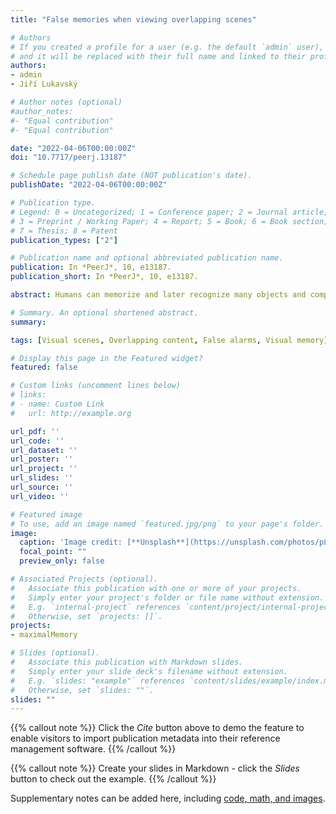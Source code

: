 ```yaml
---
title: "False memories when viewing overlapping scenes"

# Authors
# If you created a profile for a user (e.g. the default `admin` user), write the username (folder name) here 
# and it will be replaced with their full name and linked to their profile.
authors:
- admin
- Jiří Lukavský

# Author notes (optional)
#author_notes:
#- "Equal contribution"
#- "Equal contribution"

date: "2022-04-06T00:00:00Z"
doi: "10.7717/peerj.13187"

# Schedule page publish date (NOT publication's date).
publishDate: "2022-04-06T00:00:00Z"

# Publication type.
# Legend: 0 = Uncategorized; 1 = Conference paper; 2 = Journal article;
# 3 = Preprint / Working Paper; 4 = Report; 5 = Book; 6 = Book section;
# 7 = Thesis; 8 = Patent
publication_types: ["2"]

# Publication name and optional abbreviated publication name.
publication: In *PeerJ*, 10, e13187.
publication_short: In *PeerJ*, 10, e13187.

abstract: Humans can memorize and later recognize many objects and complex scenes. In this study, we prepared large photographs and presented participants with only partial views to test the fidelity of their memories. The unpresented parts of the photographs were used as a source of distractors with similar semantic and perceptual information. Additionally, we presented overlapping views to determine whether the second presentation provided a memory advantage for later recognition tests. Experiment 1 (N = 28) showed that while people were good at recognizing presented content and identifying new foils, they showed a remarkable level of uncertainty about foils selected from the unseen parts of presented photographs (false alarm, 59%). The recognition accuracy was higher for the parts that were shown twice, irrespective of whether the same identical photograph was viewed twice or whether two photographs with overlapping content were observed. In Experiment 2 (N = 28), the memorability of the large image was estimated by a pre-trained deep neural network. Neither the recognition accuracy for an image part nor the tendency for false alarms correlated with the memorability. Finally, in Experiment 3 (N = 21), we repeated the experiment while measuring eye movements. Fixations were biased toward the center of the original large photograph in the first presentation, and this bias was repeated during the second presentation in both identical and overlapping views. Altogether, our experiments show that people recognize parts of remembered photographs, but they find it difficult to reject foils from unseen parts, suggesting that their memory representation is not sufficiently detailed to rule them out as distractors.

# Summary. An optional shortened abstract.
summary: 

tags: [Visual scenes, Overlapping content, False alarms, Visual memory]

# Display this page in the Featured widget?
featured: false

# Custom links (uncomment lines below)
# links:
# - name: Custom Link
#   url: http://example.org

url_pdf: ''
url_code: ''
url_dataset: ''
url_poster: ''
url_project: ''
url_slides: ''
url_source: ''
url_video: ''

# Featured image
# To use, add an image named `featured.jpg/png` to your page's folder. 
image:
  caption: 'Image credit: [**Unsplash**](https://unsplash.com/photos/pLCdAaMFLTE)'
  focal_point: ""
  preview_only: false

# Associated Projects (optional).
#   Associate this publication with one or more of your projects.
#   Simply enter your project's folder or file name without extension.
#   E.g. `internal-project` references `content/project/internal-project/index.md`.
#   Otherwise, set `projects: []`.
projects:
- maximalMemory

# Slides (optional).
#   Associate this publication with Markdown slides.
#   Simply enter your slide deck's filename without extension.
#   E.g. `slides: "example"` references `content/slides/example/index.md`.
#   Otherwise, set `slides: ""`.
slides: ""
---
```


{{% callout note %}}
Click the *Cite* button above to demo the feature to enable visitors to import publication metadata into their reference management software.
{{% /callout %}}

{{% callout note %}}
Create your slides in Markdown - click the *Slides* button to check out the example.
{{% /callout %}}

Supplementary notes can be added here, including [code, math, and images](https://osf.io/469er/).
